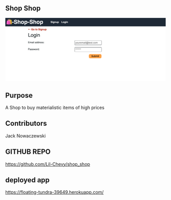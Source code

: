 ## Shop Shop

![screenshot](./assets/screenshot.png)

## Purpose

A Shop to buy materialistic items of high prices

## Contributors

Jack Nowaczewski

## GITHUB REPO

https://github.com/Lil-Chevy/shop_shop

## deployed app

https://floating-tundra-39649.herokuapp.com/
